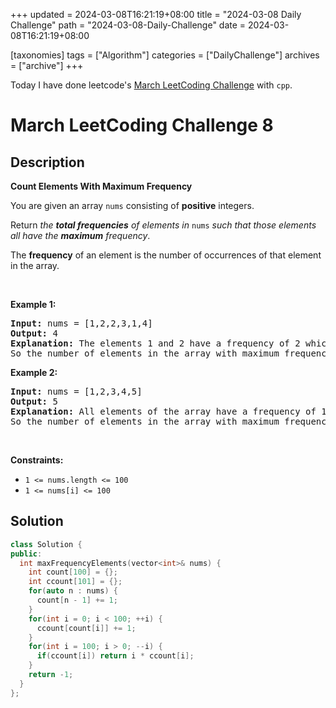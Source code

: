 +++
updated = 2024-03-08T16:21:19+08:00
title = "2024-03-08 Daily Challenge"
path = "2024-03-08-Daily-Challenge"
date = 2024-03-08T16:21:19+08:00

[taxonomies]
tags = ["Algorithm"]
categories = ["DailyChallenge"]
archives = ["archive"]
+++

Today I have done leetcode's [March LeetCoding Challenge](https://leetcode.com/problems/count-elements-with-maximum-frequency/) with `cpp`.

<!-- more -->

# March LeetCoding Challenge 8

## Description

**Count Elements With Maximum Frequency**

<p>You are given an array <code>nums</code> consisting of <strong>positive</strong> integers.</p>

<p>Return <em>the <strong>total frequencies</strong> of elements in</em><em> </em><code>nums</code>&nbsp;<em>such that those elements all have the <strong>maximum</strong> frequency</em>.</p>

<p>The <strong>frequency</strong> of an element is the number of occurrences of that element in the array.</p>

<p>&nbsp;</p>
<p><strong class="example">Example 1:</strong></p>

<pre>
<strong>Input:</strong> nums = [1,2,2,3,1,4]
<strong>Output:</strong> 4
<strong>Explanation:</strong> The elements 1 and 2 have a frequency of 2 which is the maximum frequency in the array.
So the number of elements in the array with maximum frequency is 4.
</pre>

<p><strong class="example">Example 2:</strong></p>

<pre>
<strong>Input:</strong> nums = [1,2,3,4,5]
<strong>Output:</strong> 5
<strong>Explanation:</strong> All elements of the array have a frequency of 1 which is the maximum.
So the number of elements in the array with maximum frequency is 5.
</pre>

<p>&nbsp;</p>
<p><strong>Constraints:</strong></p>

<ul>
	<li><code>1 &lt;= nums.length &lt;= 100</code></li>
	<li><code>1 &lt;= nums[i] &lt;= 100</code></li>
</ul>

## Solution

``` cpp
class Solution {
public:
  int maxFrequencyElements(vector<int>& nums) {
    int count[100] = {};
    int ccount[101] = {};
    for(auto n : nums) {
      count[n - 1] += 1;
    }
    for(int i = 0; i < 100; ++i) {
      ccount[count[i]] += 1;
    }
    for(int i = 100; i > 0; --i) {
      if(ccount[i]) return i * ccount[i];
    }
    return -1;
  }
};
```

